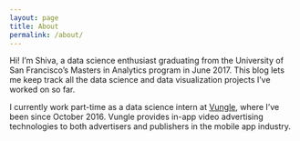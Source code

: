 ```yaml
---
layout: page
title: About
permalink: /about/
---
```


Hi! I’m Shiva, a data science enthusiast graduating from the University of San Francisco’s Masters in Analytics program in June 2017. This blog lets me keep track all the data science and data visualization projects I’ve worked on so far.

I currently work part-time as a data science intern at [Vungle][vungle-link], where I’ve been since October 2016. Vungle provides in-app video advertising technologies to both advertisers and publishers in the mobile app industry.

[vungle-link]: https://vungle.com/